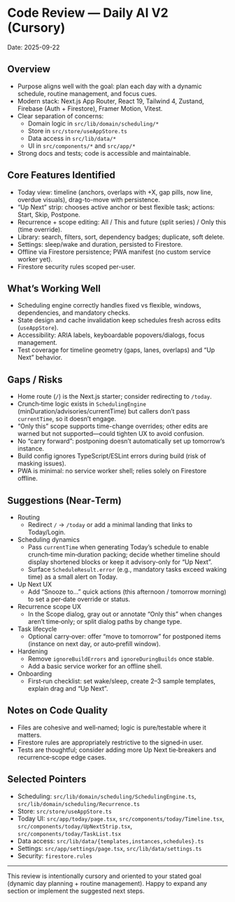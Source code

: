 # Code Review — Daily AI V2 (Cursory)

Date: 2025-09-22

## Overview
- Purpose aligns well with the goal: plan each day with a dynamic schedule, routine management, and focus cues.
- Modern stack: Next.js App Router, React 19, Tailwind 4, Zustand, Firebase (Auth + Firestore), Framer Motion, Vitest.
- Clear separation of concerns:
  - Domain logic in `src/lib/domain/scheduling/*`
  - Store in `src/store/useAppStore.ts`
  - Data access in `src/lib/data/*`
  - UI in `src/components/*` and `src/app/*`
- Strong docs and tests; code is accessible and maintainable.

## Core Features Identified
- Today view: timeline (anchors, overlaps with +X, gap pills, now line, overdue visuals), drag-to-move with persistence.
- “Up Next” strip: chooses active anchor or best flexible task; actions: Start, Skip, Postpone.
- Recurrence + scope editing: All / This and future (split series) / Only this (time override).
- Library: search, filters, sort, dependency badges; duplicate, soft delete.
- Settings: sleep/wake and duration, persisted to Firestore.
- Offline via Firestore persistence; PWA manifest (no custom service worker yet).
- Firestore security rules scoped per-user.

## What’s Working Well
- Scheduling engine correctly handles fixed vs flexible, windows, dependencies, and mandatory checks.
- State design and cache invalidation keep schedules fresh across edits (`useAppStore`).
- Accessibility: ARIA labels, keyboardable popovers/dialogs, focus management.
- Test coverage for timeline geometry (gaps, lanes, overlaps) and “Up Next” behavior.

## Gaps / Risks
- Home route (`/`) is the Next.js starter; consider redirecting to `/today`.
- Crunch‑time logic exists in `SchedulingEngine` (minDuration/advisories/currentTime) but callers don’t pass `currentTime`, so it doesn’t engage.
- “Only this” scope supports time-change overrides; other edits are warned but not supported—could tighten UX to avoid confusion.
- No “carry forward”: postponing doesn’t automatically set up tomorrow’s instance.
- Build config ignores TypeScript/ESLint errors during build (risk of masking issues).
- PWA is minimal: no service worker shell; relies solely on Firestore offline.

## Suggestions (Near‑Term)
- Routing
  - Redirect `/` → `/today` or add a minimal landing that links to Today/Login.
- Scheduling dynamics
  - Pass `currentTime` when generating Today’s schedule to enable crunch‑time min‑duration packing; decide whether timeline should display shortened blocks or keep it advisory-only for “Up Next”.
  - Surface `ScheduleResult.error` (e.g., mandatory tasks exceed waking time) as a small alert on Today.
- Up Next UX
  - Add “Snooze to…” quick actions (this afternoon / tomorrow morning) to set a per‑date override or status.
- Recurrence scope UX
  - In the Scope dialog, gray out or annotate “Only this” when changes aren’t time‑only; or split dialog paths by change type.
- Task lifecycle
  - Optional carry‑over: offer “move to tomorrow” for postponed items (instance on next day, or auto‑prefill window).
- Hardening
  - Remove `ignoreBuildErrors` and `ignoreDuringBuilds` once stable.
  - Add a basic service worker for an offline shell.
- Onboarding
  - First‑run checklist: set wake/sleep, create 2–3 sample templates, explain drag and “Up Next”.

## Notes on Code Quality
- Files are cohesive and well‑named; logic is pure/testable where it matters.
- Firestore rules are appropriately restrictive to the signed‑in user.
- Tests are thoughtful; consider adding more Up Next tie‑breakers and recurrence‑scope edge cases.

## Selected Pointers
- Scheduling: `src/lib/domain/scheduling/SchedulingEngine.ts`, `src/lib/domain/scheduling/Recurrence.ts`
- Store: `src/store/useAppStore.ts`
- Today UI: `src/app/today/page.tsx`, `src/components/today/Timeline.tsx`, `src/components/today/UpNextStrip.tsx`, `src/components/today/TaskList.tsx`
- Data access: `src/lib/data/{templates,instances,schedules}.ts`
- Settings: `src/app/settings/page.tsx`, `src/lib/data/settings.ts`
- Security: `firestore.rules`

---

This review is intentionally cursory and oriented to your stated goal (dynamic day planning + routine management). Happy to expand any section or implement the suggested next steps.


